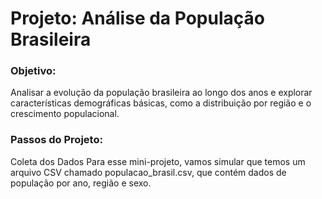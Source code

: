 # Projeto: Análise da População Brasileira

### Objetivo:

Analisar a evolução da população brasileira ao longo dos anos e explorar características demográficas básicas, como a distribuição por região e o crescimento populacional.

### Passos do Projeto:

Coleta dos Dados Para esse mini-projeto, vamos simular que temos um arquivo CSV chamado populacao_brasil.csv, que contém dados de população por ano, região e sexo.

